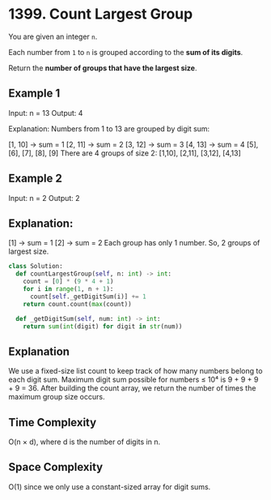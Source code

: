 #  1399. Count Largest Group
You are given an integer `n`.

Each number from `1` to `n` is grouped according to the **sum of its digits**.

Return the **number of groups that have the largest size**.

##  Example 1


Input: n = 13
Output: 4

Explanation: Numbers from 1 to 13 are grouped by digit sum:

[1, 10] → sum = 1
[2, 11] → sum = 2
[3, 12] → sum = 3
[4, 13] → sum = 4
[5], [6], [7], [8], [9]
There are 4 groups of size 2: [1,10], [2,11], [3,12], [4,13]

## Example 2
Input: n = 2
Output: 2

##  Explanation:

[1] → sum = 1
[2] → sum = 2
Each group has only 1 number. So, 2 groups of largest size.

```python
class Solution:
  def countLargestGroup(self, n: int) -> int:
    count = [0] * (9 * 4 + 1)
    for i in range(1, n + 1):
      count[self._getDigitSum(i)] += 1
    return count.count(max(count))

  def _getDigitSum(self, num: int) -> int:
    return sum(int(digit) for digit in str(num))
```


## Explanation

We use a fixed-size list count to keep track of how many numbers belong to each digit sum.
Maximum digit sum possible for numbers ≤ 10⁴ is 9 + 9 + 9 + 9 = 36.
After building the count array, we return the number of times the maximum group size occurs.
 
<h2>Time Complexity</h2>

O(n × d), where d is the number of digits in n.
<h2>Space Complexity</h2>

O(1) since we only use a constant-sized array for digit sums.

